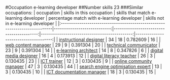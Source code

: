 #Occupation e-learning developer
##Number skills 23
###Similar occupations:
| occupation                                                                |   skills in this occupation |   skills that match e-learning developer |   percentage match with e-learning developer |   skills not in e-learning developer |
|:--------------------------------------------------------------------------|----------------------------:|-----------------------------------------:|---------------------------------------------:|-------------------------------------:|
| [instructional designer](instructional_designer.md)                       |                          34 |                                       18 |                                     0.782609 |                                   16 |
| [web content manager](web_content_manager.md)                             |                          29 |                                        9 |                                     0.391304 |                                   20 |
| [technical communicator](technical_communicator.md)                       |                          23 |                                        9 |                                     0.391304 |                                   14 |
| [e-learning architect](e-learning_architect.md)                           |                          14 |                                        8 |                                     0.347826 |                                    6 |
| [digital media designer](digital_media_designer.md)                       |                          16 |                                        4 |                                     0.173913 |                                   12 |
| [digital literacy teacher](digital_literacy_teacher.md)                   |                          26 |                                        3 |                                     0.130435 |                                   23 |
| [ICT trainer](ICT_trainer.md)                                             |                          12 |                                        3 |                                     0.130435 |                                    9 |
| [online community manager](online_community_manager.md)                   |                          47 |                                        3 |                                     0.130435 |                                   44 |
| [search engine optimisation expert](search_engine_optimisation_expert.md) |                          13 |                                        3 |                                     0.130435 |                                   10 |
| [ICT documentation manager](ICT_documentation_manager.md)                 |                          18 |                                        3 |                                     0.130435 |                                   15 |
